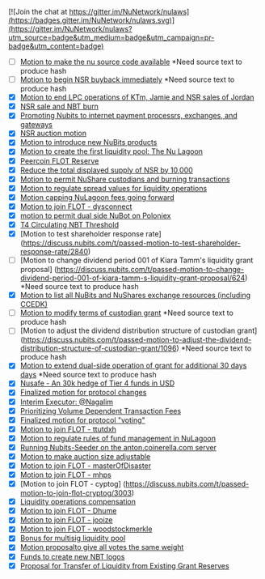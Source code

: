 [![Join the chat at https://gitter.im/NuNetwork/nulaws](https://badges.gitter.im/NuNetwork/nulaws.svg)](https://gitter.im/NuNetwork/nulaws?utm_source=badge&utm_medium=badge&utm_campaign=pr-badge&utm_content=badge)

- [ ] [Motion to make the nu source code available](https://discuss.nubits.com/t/passed-motion-to-make-the-nu-source-code-available/1083) *Need source text to produce hash
- [ ] [Motion to begin NSR buyback immediately](https://discuss.nubits.com/t/passed-motion-to-begin-nsr-buyback-immediately/2654) *Need source text to produce hash
- [X] [Motion to end LPC operations of KTm, Jamie and NSR sales of Jordan](https://discuss.nubits.com/t/passed-motion-to-end-lpc-operations-of-ktm-jamie-and-nsr-sales-of-jordan/1466)
- [X] [NSR sale and NBT burn](https://discuss.nubits.com/t/passed-nsr-sale-and-nbt-burn/2138)
- [X] [Promoting Nubits to internet payment processrs, exchanges, and gateways](https://discuss.nubits.com/t/passed-promoting-nubits-to-internet-payment-processors-exchanges-and-gateways/2037)
- [X] [NSR auction motion](https://discuss.nubits.com/t/passed-nsr-auction-motion/1590)
- [X] [Motion to introduce new NuBits products](https://discuss.nubits.com/t/passed-motion-to-introduce-new-nubits-products/2834)
- [X] [Motion to create the first liquidity pool: The Nu Lagoon](https://discuss.nubits.com/t/passed-motion-to-create-the-first-liquidity-pool-the-nu-lagoon/1616)
- [X] [Peercoin FLOT Reserve](https://discuss.nubits.com/t/passed-peercoin-flot-reserve/3337)
- [X] [Reduce the total displayed supply of NSR by 10,000](https://discuss.nubits.com/t/passed-reduce-the-total-displayed-supply-of-nsr-by-10-000/2730)
- [X] [Motion to permit NuShare custodians and burning transactions](https://discuss.nubits.com/t/passed-motion-to-permit-nushare-custodians-and-burning-transactions/1155)
- [X] [Motion to regulate spread values for liquidity operations](https://discuss.nubits.com/t/passed-motion-to-regulate-spread-values-for-liquidity-operations/2207)
- [X] [Motion capping NuLagoon fees going forward](https://discuss.nubits.com/t/passed-motion-capping-nulagoon-fees-going-forward/1968)
- [X] [Motion to join FLOT - dysconnect](https://discuss.nubits.com/t/passed-motion-to-join-flot-dysconnect/2758)
- [X] [motion to permit dual side NuBot on Poloniex](https://discuss.nubits.com/t/passed-motion-to-permit-dual-side-nubot-on-poloniex/3333)
- [X] [T4 Circulating NBT Threshold](https://discuss.nubits.com/t/passed-t4-circulating-nbt-threshold/3039)
- [X] [Motion to test shareholder response rate] (https://discuss.nubits.com/t/passed-motion-to-test-shareholder-response-rate/2840)
- [ ] [Motion to change dividend period 001 of Kiara Tamm's liquidity grant proposal] (https://discuss.nubits.com/t/passed-motion-to-change-dividend-period-001-of-kiara-tamm-s-liquidity-grant-proposal/624) *Need source text to produce hash
- [X] [Motion to list all NuBits and NuShares exchange resources (including CCEDK)](https://discuss.nubits.com/t/passed-motion-to-list-all-nubits-and-nushares-exchange-resources-including-ccedk/2302)
- [ ] [Motion to modify terms of custodian grant](https://discuss.nubits.com/t/passed-motion-to-modify-terms-of-custodain-grant/1226) *Need source text to produce hash
- [ ] [Motion to adjust the dividend distribution structure of custodian grant] (https://discuss.nubits.com/t/passed-motion-to-adjust-the-dividend-distribution-structure-of-custodian-grant/1096) *Need source text to produce hash
- [X] [Motion to extend dual-side operation of grant for additional 30 days days](https://discuss.nubits.com/t/passed-motion-to-extend-dual-side-operation-of-grant-for-additional-30-days/950) *Need source text to produce hash
- [X] [Nusafe - An 30k hedge of Tier 4 funds in USD](https://discuss.nubits.com/t/passed-nusafe-an-30k-hedge-of-tier-4-funds-in-usd/3215)
- [X] [Finalized motion for protocol changes](https://discuss.nubits.com/t/passed-finalized-motion-for-protocol-changes/372)
- [X] [Interim Executor: @Nagalim](https://discuss.nubits.com/t/passed-interim-executor-nagalim/3267)
- [X] [Prioritizing Volume Dependent Transaction Fees](https://discuss.nubits.com/t/passed-prioritizing-volume-dependent-transaction-fees/2688)
- [X] [Finalized motion for protocol "voting"](https://discuss.nubits.com/t/passed-finalized-motion-for-protocol-voting/650)
- [X] [Motion to join FLOT - ttutdxh](https://discuss.nubits.com/t/passed-motion-to-join-flot-ttutdxh/2997)
- [X] [Motion to regulate rules of fund management in NuLagoon](https://discuss.nubits.com/t/passed-motion-to-regulate-rules-of-fund-management-in-nulagoon/2760)
- [X] [Running Nubits-Seeder on the anton.coinerella.com server](https://discuss.nubits.com/t/passed-running-nubits-seeder-on-the-anton-coinerella-com-server/2639)
- [X] [Motion to make auction size adjustable](https://discuss.nubits.com/t/passed-motion-to-make-auction-size-adjustable/2175)
- [X] [Motion to join FLOT - masterOfDisaster](https://discuss.nubits.com/t/passed-motion-to-join-flot-masterofdisaster/3002)
- [X] [Motion to join FLOT - mhps](https://discuss.nubits.com/t/passed-motion-to-join-flot-mhps/3005)
- [X] [Motion to join FLOT - cyptog] (https://discuss.nubits.com/t/passed-motion-to-join-flot-cryptog/3003)
- [X] [Liquidity operations compensation](https://discuss.nubits.com/t/passed-liquidity-operations-compensation/2644)
- [X] [Motion to join FLOT - Dhume](https://discuss.nubits.com/t/passed-motion-to-join-flot-dhume/3043)
- [X] [Motion to join FLOT - jooize](https://discuss.nubits.com/t/passed-motion-to-join-flot-jooize/3001)
- [X] [Motion to join FLOT - woodstockmerkle](https://discuss.nubits.com/t/passed-motion-to-join-flot-woodstockmerkle/2996)
- [X] [Bonus for multisig liquidity pool](https://discuss.nubits.com/t/passed-bonus-for-multisig-liquidity-pool/2197)
- [X] [Motion proposalto give all votes the same weight](https://discuss.nubits.com/t/passed-motion-proposal-to-give-all-votes-the-same-weight/974)
- [X] [Funds to create new NBT logos](https://discuss.nubits.com/t/passed-funds-to-create-new-nbt-logos/2942)
- [X] [Proposal for Transfer of Liquidity from Existing Grant Reserves](https://discuss.nubits.com/t/passed-proposal-for-transfer-of-liquidity-from-existing-grant-reserves/1269)
